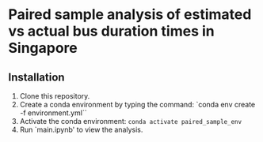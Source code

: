 # Paired sample analysis of estimated vs actual bus duration times in Singapore

## Installation
1. Clone this repository.
2. Create a conda environment by typing the command: `conda env create -f environment.yml``
3. Activate the conda environment: `conda activate paired_sample_env`
4. Run `main.ipynb' to view the analysis.
